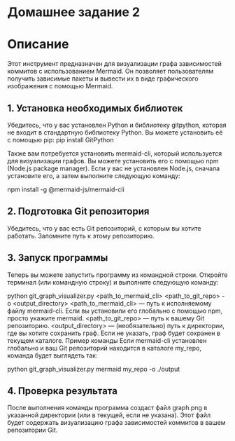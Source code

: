 # Домашнее задание 2
# Описание 
Этот инструмент предназначен для визуализации графа зависимостей коммитов с использованием Mermaid. Он позволяет пользователям получить зависимые пакеты и вывести их в виде графического изображения с помощью Mermaid.
## 1. Установка необходимых библиотек
Убедитесь, что у вас установлен Python и библиотеку gitpython, которая не входит в стандартную библиотеку Python. Вы можете установить её с помощью pip:
pip install GitPython

Также вам потребуется установить mermaid-cli, который используется для визуализации графов. Вы можете установить его с помощью npm (Node.js package manager). Если у вас не установлен Node.js, сначала установите его, а затем выполните следующую команду:

npm install -g @mermaid-js/mermaid-cli

## 2. Подготовка Git репозитория
Убедитесь, что у вас есть Git репозиторий, с которым вы хотите работать. Запомните путь к этому репозиторию.

## 3. Запуск программы
Теперь вы можете запустить программу из командной строки. Откройте терминал (или командную строку) и выполните следующую команду:

python git_graph_visualizer.py <path_to_mermaid_cli> <path_to_git_repo> -o <output_directory>
<path_to_mermaid_cli> — путь к исполняемому файлу mermaid-cli. Если вы установили его глобально с помощью npm, просто укажите mermaid.
<path_to_git_repo> — путь к вашему Git репозиторию.
<output_directory> — (необязательно) путь к директории, где вы хотите сохранить граф. Если не указать, граф будет сохранен в текущем каталоге.
Пример команды
Если mermaid-cli установлен глобально и ваш Git репозиторий находится в каталоге my_repo, команда будет выглядеть так:

python git_graph_visualizer.py mermaid my_repo -o ./output
## 4. Проверка результата
После выполнения команды программа создаст файл graph.png в указанной директории (или в текущей, если не указана). Этот файл будет содержать визуализацию графа зависимостей коммитов в вашем репозитории Git.
